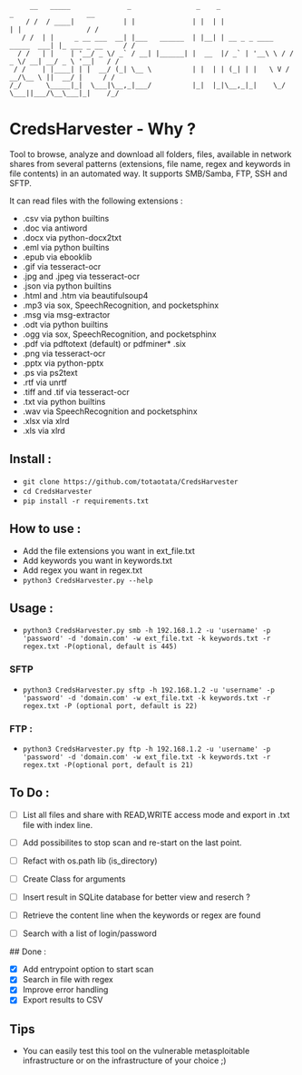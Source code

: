 ```
     __   _____              _                _    _                           _                  __
    / /  / ____|            | |              | |  | |                         | |                / /
   / /  | |     _ __ ___  __| |___   ______  | |__| | __ _ _ ____   _____  ___| |_ ___ _ __     / / 
  / /   | |    | '__/ _ \/ _` / __| |______| |  __  |/ _` | '__\ \ / / _ \/ __| __/ _ \ '__|   / /  
 / /    | |____| | |  __/ (_| \__ \          | |  | | (_| | |   \ V /  __/\__ \ ||  __/ |     / /   
/_/      \_____|_|  \___|\__,_|___/          |_|  |_|\__,_|_|    \_/ \___||___/\__\___|_|    /_/    

```
                                                                                                        
                                                                                                        

# CredsHarvester - Why ?


Tool to browse, analyze and download all folders, files, available in network shares from several patterns (extensions, file name, regex and keywords in file contents) in an automated way.
It supports SMB/Samba, FTP, SSH and SFTP.

It can read files with the following extensions :


* .csv via python builtins
* .doc via antiword
* .docx via python-docx2txt
* .eml via python builtins
* .epub via ebooklib
* .gif via tesseract-ocr
* .jpg and .jpeg via tesseract-ocr
* .json via python builtins
* .html and .htm via beautifulsoup4
* .mp3 via sox, SpeechRecognition, and pocketsphinx
* .msg via msg-extractor
* .odt via python builtins
* .ogg via sox, SpeechRecognition, and pocketsphinx
* .pdf via pdftotext (default) or pdfminer* .six
* .png via tesseract-ocr
* .pptx via python-pptx
* .ps via ps2text
* .rtf via unrtf
* .tiff and .tif via tesseract-ocr
* .txt via python builtins
* .wav via SpeechRecognition and pocketsphinx
* .xlsx via xlrd
* .xls via xlrd




## Install :

+ `git clone https://github.com/totaotata/CredsHarvester`
+ `cd CredsHarvester`
+ `pip install -r requirements.txt`

## How to use :

- Add the file extensions you want in ext_file.txt
- Add keywords you want in keywords.txt
- Add regex you want in regex.txt
- ```python3 CredsHarvester.py --help```

## Usage :

- ```python3 CredsHarvester.py smb -h 192.168.1.2 -u 'username' -p 'password' -d 'domain.com' -w ext_file.txt -k keywords.txt -r regex.txt -P(optional, default is 445)```


### SFTP

- ```python3 CredsHarvester.py sftp -h 192.168.1.2 -u 'username' -p 'password' -d 'domain.com' -w ext_file.txt -k keywords.txt -r regex.txt -P (optional port, default is 22)```


### FTP :

- ```python3 CredsHarvester.py ftp -h 192.168.1.2 -u 'username' -p 'password' -d 'domain.com' -w ext_file.txt -k keywords.txt -r regex.txt -P(optional port, default is 21)```




## To Do :
- [ ] List all files and share with READ,WRITE access mode and export in .txt file with index line.
- [ ] Add possibilites to stop scan and re-start on the last point.
- [ ] Refact with os.path lib (is_directory)
- [ ] Create Class for arguments
- [ ] Insert result in SQLite database for better view and reserch ?
- [ ] Retrieve the content line when the keywords or regex are found
- [ ] Search with a list of login/password


## Done :
- [X] Add entrypoint option to start scan
- [X] Search in file with regex
- [X] Improve error handling 
- [X] Export results to CSV

## Tips

- You can easily test this tool on the vulnerable metasploitable infrastructure or on the infrastructure of your choice ;)
